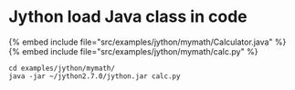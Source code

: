 # Jython load Java class in code

{% embed include file="src/examples/jython/mymath/Calculator.java" %}
{% embed include file="src/examples/jython/mymath/calc.py" %}

```
cd examples/jython/mymath/
java -jar ~/jython2.7.0/jython.jar calc.py
```


